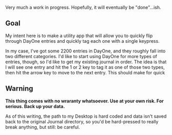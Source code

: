 Very much a work in progress. Hopefully, it will eventually be "done"…ish.

## Goal
My intent here is to make a utility app that will allow you to quickly flip through DayOne entries and quickly tag each one with a single keypress.

In my case, I've got some 2200 entries in DayOne, and they roughly fall into two different categories. I'd like to start using DayOne for more types of entries, though, so I'd like to get my existing journal in order. The idea is that I will see one entry and hit the 1 or 2 key to tag it as one of those two types, then hit the arrow key to move to the next entry. This should make for quick

## Warning
**This thing comes with no wraranty whatsoever. Use at your own risk. For serious. Back up your data.**

As of this writing, the path to my Desktop is hard coded and data isn't saved back to the original Journal directory, so you'd be hard-pressed to really break anything, but still: be careful.
